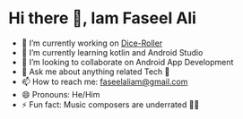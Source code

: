 # Hi there 👋, Iam Faseel Ali

<!-- -->

- 🔭 I’m currently working on [Dice-Roller](https://github.com/faseelali/Dice-Roller)
- 🌱 I’m currently learning kotlin and Android Studio
- 👯 I’m looking to collaborate on Android App Development
- 💬 Ask me about anything related Tech 🤖
- 📫 How to reach me: faseelaliam@gmail.com
- 😄 Pronouns: He/Him
- ⚡ Fun fact: Music composers are underrated 🤷‍♂️

